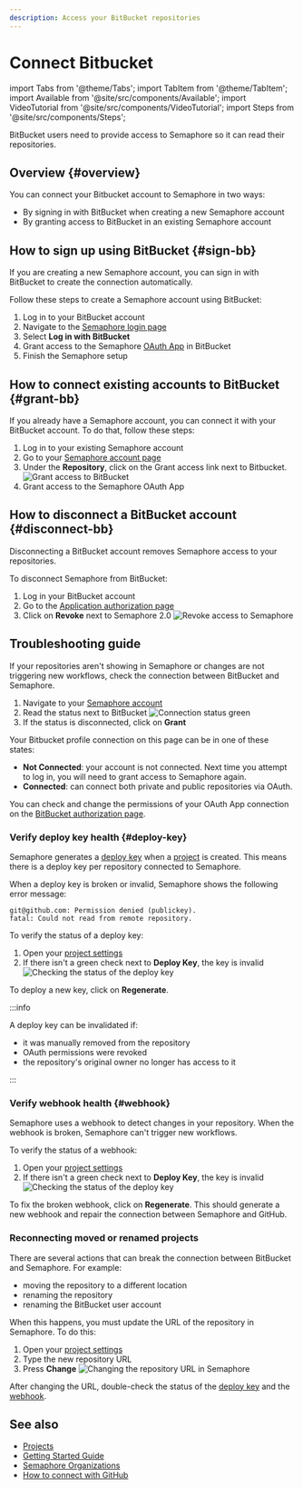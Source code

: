 ```yaml
---
description: Access your BitBucket repositories
---
```


# Connect Bitbucket

import Tabs from '@theme/Tabs';
import TabItem from '@theme/TabItem';
import Available from '@site/src/components/Available';
import VideoTutorial from '@site/src/components/VideoTutorial';
import Steps from '@site/src/components/Steps';

BitBucket users need to provide access to Semaphore so it can read their repositories.

## Overview {#overview}

You can connect your Bitbucket account to Semaphore in two ways:

- By signing in with BitBucket when creating a new Semaphore account
- By granting access to BitBucket in an existing Semaphore account

## How to sign up using BitBucket {#sign-bb}

If you are creating a new Semaphore account, you can sign in with BitBucket to create the connection automatically.

Follow these steps to create a Semaphore account using BitBucket:

<Steps>

1. Log in to your BitBucket account
2. Navigate to the [Semaphore login page](https://semaphore.io/login)
3. Select **Log in with BitBucket**
4. Grant access to the Semaphore [OAuth App](https://support.atlassian.com/bitbucket-cloud/docs/use-oauth-on-bitbucket-cloud/) in BitBucket
5. Finish the Semaphore setup

</Steps>

## How to connect existing accounts to BitBucket {#grant-bb}

If you already have a Semaphore account, you can connect it with your BitBucket account. To do that, follow these steps:

<Steps>

1. Log in to your existing Semaphore account
2. Go to your [Semaphore account page](https://me.semaphoreci.com/account)
3. Under the **Repository**, click on the Grant access link next to Bitbucket.
    ![Grant access to BitBucket](./img/grant-bb.jpg)
4. Grant access to the Semaphore OAuth App

</Steps>

## How to disconnect a BitBucket account {#disconnect-bb}

Disconnecting a BitBucket account removes Semaphore access to your repositories.

To disconnect Semaphore from BitBucket:

<Steps>

1. Log in your BitBucket account
2. Go to the [Application authorization page](https://bitbucket.org/account/settings/app-authorizations/)
3. Click on **Revoke** next to Semaphore 2.0
    ![Revoke access to Semaphore](./img/revoke-bb.jpg)

</Steps>

## Troubleshooting guide

If your repositories aren't showing in Semaphore or changes are not triggering new workflows, check the connection between BitBucket and Semaphore.

<Steps>

1. Navigate to your [Semaphore account](https://me.semaphoreci.com/account)
2. Read the status next to BitBucket
    ![Connection status green](./img/account-gh-bb-access.jpg)
3. If the status is disconnected, click on **Grant**

</Steps>

Your Bitbucket profile connection on this page can be in one of these states:

- **Not Connected**: your account is not connected. Next time you attempt to log in, you will need to grant access to Semaphore again.
- **Connected**: can connect both private and public repositories via OAuth. 

You can check and change the permissions of your OAuth App connection on the [BitBucket authorization page](https://bitbucket.org/account/settings/app-authorizations/).

### Verify deploy key health {#deploy-key}

Semaphore generates a [deploy key](https://docs.github.com/en/authentication/connecting-to-github-with-ssh/managing-deploy-keys) when a [project](./projects) is created. This means there is a deploy key per repository connected to Semaphore.

When a deploy key is broken or invalid, Semaphore shows the following error message:

```text
git@github.com: Permission denied (publickey).
fatal: Could not read from remote repository.
```

To verify the status of a deploy key:

<Steps>

1. Open your [project settings](./projects#settings)
2. If there isn't a green check next to **Deploy Key**, the key is invalid
    ![Checking the status of the deploy key](./img/deploy-key-bb.jpg)

</Steps>

To deploy a new key, click on **Regenerate**.

:::info

A deploy key can be invalidated if:

- it was manually removed from the repository
- OAuth permissions were revoked
- the repository's original owner no longer has access to it

:::

### Verify webhook health {#webhook}

Semaphore uses a webhook to detect changes in your repository. When the webhook is broken, Semaphore can't trigger new workflows.

To verify the status of a webhook:


<Steps>

1. Open your [project settings](./projects#settings)
2. If there isn't a green check next to **Deploy Key**, the key is invalid
    ![Checking the status of the deploy key](./img/webhook-bb.jpg)

</Steps>

To fix the broken webhook, click on **Regenerate**. This should generate a new webhook and repair the connection between Semaphore and GitHub.

### Reconnecting moved or renamed projects

There are several actions that can break the connection between BitBucket and Semaphore. For example:

- moving the repository to a different location
- renaming the repository
- renaming the BitBucket user account

When this happens, you must update the URL of the repository in Semaphore. To do this:

<Steps>

1. Open your [project settings](./projects#settings)
2. Type the new repository URL
3. Press **Change**
    ![Changing the repository URL in Semaphore](./img/repository-url-bb.jpg)

</Steps>

After changing the URL, double-check the status of the [deploy key](#deploy-key) and the [webhook](#webhook).

## See also

- [Projects](./projects)
- [Getting Started Guide](../getting-started/guided-tour)
- [Semaphore Organizations](./organizations)
- [How to connect with GitHub](./connect-github)